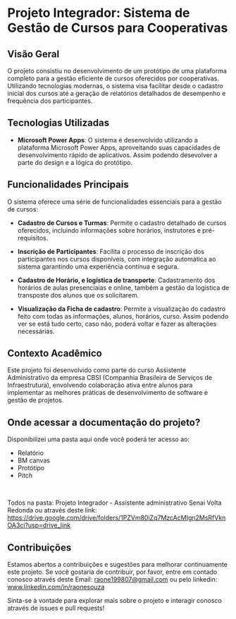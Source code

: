 
 # Projeto Integrador: Sistema de Gestão de Cursos para Cooperativas


## Visão Geral

O projeto consistiu no desenvolvimento de um protótipo de uma plataforma completo para a gestão eficiente de cursos oferecidos por cooperativas. Utilizando tecnologias modernas, o sistema visa facilitar desde o cadastro inicial dos cursos até a geração de relatórios detalhados de desempenho e frequência dos participantes.


## Tecnologias Utilizadas

- **Microsoft Power Apps**: O sistema é desenvolvido utilizando a plataforma Microsoft Power Apps, aproveitando suas capacidades de desenvolvimento rápido de aplicativos. Assim podendo desevolver a parte do design e a lógica do protótipo.


## Funcionalidades Principais

O sistema oferece uma série de funcionalidades essenciais para a gestão de cursos:

- **Cadastro de Cursos e Turmas**: Permite o cadastro detalhado de cursos oferecidos, incluindo informações sobre horários, instrutores e pré-requisitos.

- **Inscrição de Participantes**: Facilita o processo de inscrição dos participantes nos cursos disponíveis, com integração automática ao sistema garantindo uma experiência contínua e segura.

- **Cadastro de Horário, e logística de transporte**: 
Cadastramento dos horários de aulas presenciaias e online, também a gestão da logística de transposte dos alunos que os solicitarem.

- **Visualização da Ficha de cadastro**: 
Permite a visualização do cadastro feito com todas as informações, alunos, horários, curso. Assim podendo ver se está tudo certo, caso não, poderá voltar e fazer as alterações necessárias.


## Contexto Acadêmico

Este projeto foi desenvolvido como parte do curso Assistente Administrativo da empresa CBSI (Companhia Brasileira de Serviços de Infraestrutura), envolvendo colaboração ativa entre alunos para implementar as melhores práticas de desenvolvimento de software e gestão de projetos.


## Onde acessar a documentação do projeto?

Disponibilizei uma pasta aqui onde você poderá ter acesso ao:
- Relatório
- BM canvas
- Protótipo
- Pitch 
<br>

Todos na pasta:  Projeto Integrador - Assistente administrativo Senai Volta Redonda ou através deste link:
https://drive.google.com/drive/folders/1PZVm80iZq7MzcAcMIgn2MsRfVknOA3ci?usp=drive_link



## Contribuições

Estamos abertos a contribuições e sugestões para melhorar continuamente este projeto. Se você gostaria de contribuir, por favor, entre em contado conosco através deste Email: raone199807@gmail.com ou pelo linkedin: www.linkedin.com/in/raonesouza

Sinta-se à vontade para explorar mais sobre o projeto e interagir conosco através de issues e pull requests!




